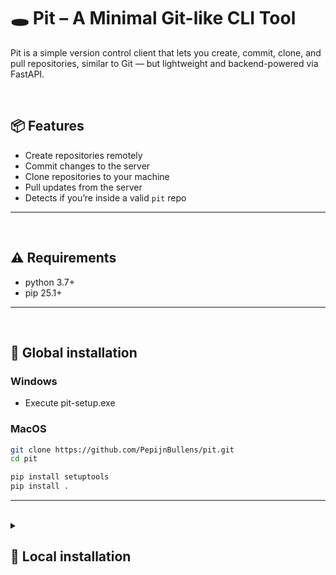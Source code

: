 # 🕳️ Pit – A Minimal Git-like CLI Tool

Pit is a simple version control client that lets you create, commit, clone, and pull repositories, similar to Git — but lightweight and backend-powered via FastAPI.

<br />

## 📦 Features

- Create repositories remotely
- Commit changes to the server
- Clone repositories to your machine
- Pull updates from the server
- Detects if you’re inside a valid `pit` repo


---

<br />

## ⚠️ Requirements

- python 3.7+
- pip 25.1+


---

<br />

## 🚀 Global installation

### Windows

- Execute pit-setup.exe

### MacOS

```bash
git clone https://github.com/PepijnBullens/pit.git
cd pit
```

```bash
pip install setuptools
pip install .
```


---

<br />

<details>
<summary><h2>🚀 Local installation</h2></summary>

### Clone

```bash
git clone https://github.com/PepijnBullens/pit.git
cd pit
```

### Client

```bash
pip install setuptools
pip install .
```

Now you can call 'pit' anywhere in your terminal to execute commands

### Server

```bash
cd server
python -m venv .venv
pip install fastapi uvicorn pydantic python-multipart typing-extensions
source .venv/bin/activate
uvicorn main:app --reload
```

Now you're running a virtual environment for the serverside of this project.
Make sure the serverside is running on `http://127.0.0.1:8000`. If not change it in `/pit/cli.py`</details>
